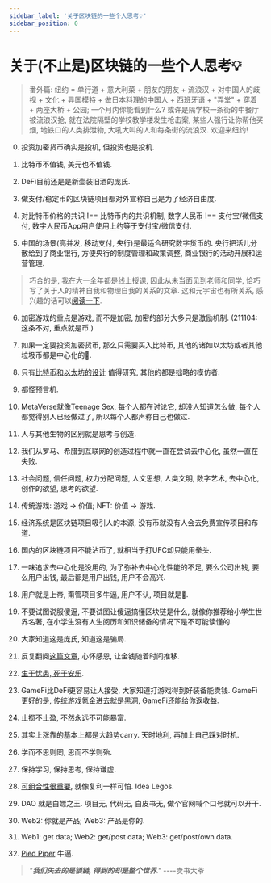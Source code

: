 ```yaml
---
sidebar_label: '关于区块链的一些个人思考💡'
sidebar_position: 0
---
```


# 关于(不止是)区块链的一些个人思考💡

> 番外篇: 纽约 = 单行道 + 意大利菜 + 朋友的朋友 + 流浪汉 + 对中国人的歧视 + 文化 + 异国模特 + 做日本料理的中国人 + 西班牙语 + "弄堂" + 穿着 + 两座大桥 + 公园; 一个月内你能看到什么? 或许是隔学校一条街的中餐厅被流浪汉抢, 就在法院隔壁的学校教学楼发生枪击案, 某些人强行让你帮他买烟, 地铁口的人类排泄物, 大吼大叫的人和每条街的流浪汉. 欢迎来纽约!

0. 投资加密货币确实是投机, 但投资也是投机.

1. 比特币不值钱, 美元也不值钱.

2. DeFi目前还是是新壶装旧酒的庞氏.

3. 做支付/稳定币的区块链项目都对外宣称自己是为了经济自由度.

4. 对比特币价格的共识 !== 比特币内的共识机制, 数字人民币 !== 支付宝/微信支付, 数字人民币App用户使用上约等于支付宝/微信支付.

5. 中国的场景(高并发, 移动支付, 央行)是最适合研究数字货币的. 央行把活儿分散给到了商业银行, 方便央行的制度管理和政策调整, 商业银行的活动开展和运营管理.

> 巧合的是, 我在大一全年都是线上授课, 因此从未当面见到老师和同学, 恰巧写了关于人的精神自我和物理自我的关系的文章. 这和元宇宙也有所关系, 感兴趣的话可以[阅读一下](https://github.com/fewwwww/blog.suningyao.com/raw/master/static/SuningYao-Fedbyfeed.pdf).

6. 加密游戏的重点是游戏, 而不是加密, 加密的部分大多只是激励机制. (211104: 这条不对, 重点就是币.)

7. 如果一定要投资加密货币, 那么只需要买入比特币, 其他的诸如以太坊或者其他垃圾币都是中心化的💩.

8. 只有[比特币和以太坊的设计](https://github.com/fewwwww/blog.suningyao.com/raw/master/static/Bitcoin系统与Ethereum系统技术特点整理.pdf) 值得研究, 其他的都是拙略的模仿者.

9. 都怪预言机.

10. MetaVerse就像Teenage Sex, 每个人都在讨论它, 却没人知道怎么做, 每个人都觉得别人已经做过了, 所以每个人都声称自己也做过.

11. 人与其他生物的区别就是思考与创造.

12. 我们从罗马、希腊到互联网的创造过程中就一直在尝试去中心化, 虽然一直在失败.

13. 社会问题, 信任问题, 权力分配问题, 人文思想, 人类文明, 数字艺术, 去中心化, 创作的欲望, 思考的欲望.

14. 传统游戏: 游戏 -> 价值; NFT: 价值 -> 游戏.

15. 经济系统是区块链项目吸引人的本源, 没有币就没有人会去免费宣传项目和布道.

16. 国内的区块链项目不能沾币了, 就相当于打UFC却只能用拳头.

17. 一味追求去中心化是没用的, 为了弥补去中心化性能的不足, 要么公司出钱, 要么用户出钱, 最后都是用户出钱, 用户不会高兴.

18. 用户就是上帝, 甭管项目多牛逼, 用户不认, 项目就是💩.

19. 不要试图说服傻逼, 不要试图让傻逼搞懂区块链是什么, 就像你推荐给小学生世界名著, 在小学生没有人生阅历和知识储备的情况下是不可能读懂的.

20. 大家知道这是庞氏, 知道这是骗局.

21. 反复翻阅[这篇文章](https://8btc-com.notion.site/DeFi-Spartan-Group-6582af0670f0409a814fc862748bfc41), 心怀感恩, 让金钱随着时间推移.

22. [生于忧患, 死于安乐](https://twitter.com/0xcryptowizard/status/1459503696119742468).

23. GameFi比DeFi更容易让人接受, 大家知道打游戏得到好装备能卖钱. GameFi更好的是, 传统游戏氪金进去就是黑洞, GameFi还能给你返收益.

24. 止损不止盈, 不然永远不可能暴富.

25. 其实上涨靠的基本上都是大趋势carry. 天时地利, 再加上自己踩对时机.

26. 学而不思则罔, 思而不学则殆.

27. 保持学习, 保持思考, 保持谦虚.

28. [可组合性很重要](http://m.theblockbeats.info/news/27780), 就像复利一样可怕. Idea Legos.

29. DAO 就是白嫖之王. 项目无, 代码无, 白皮书无, 做个官网喊个口号就可以开干.

30. Web2: 你就是产品; Web3: 产品是你的.

31. Web1: get data; Web2: get/post data; Web3: get/post/own data.

32. [Pied Piper](https://www.hbo.com/silicon-valley) 牛逼.

> _"<b>我们失去的是锁链, 得到的却是整个世界</b>."_  ----卖书大爷
